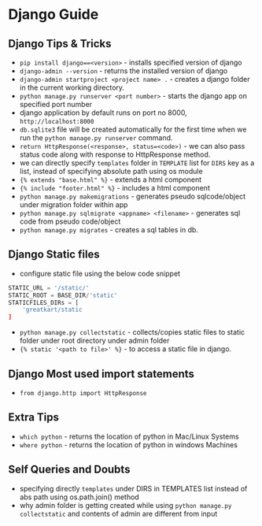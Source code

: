 # Django Guide

## Django Tips & Tricks

- `pip install django==<version>` - installs specified version of django
- `django-admin --version` - returns the installed version of django
- `django-admin startproject <project name> .` - creates a django folder in the current working directory.
- `python manage.py runserver <port number>` - starts the django app on specified port number
- django application by default runs on port no 8000, `http://localhost:8000`
- `db.sqlite3` file will be created automatically for the first time when we run the `python manage.py runserver` command.
- `return HttpResponse(<response>, status=<code>)` - we can also pass status code along with response to HttpResponse method.
- we can directly specify `templates` folder in `TEMPLATE` list for `DIRS` key as a list, instead of specifying absolute path using os module
- `{% extends "base.html" %}` - extends a html component
- `{% include "footer.html" %}` - includes a html component
- `python manage.py makemigrations` - generates pseudo sqlcode/object under migration folder within app
- `python manage.py sqlmigrate <appname> <filename>` - generates sql code from pseudo code/object
- `python manage.py migrates` - creates a sql tables in db.

## Django Static files

- configure static file using the below code snippet

```python
STATIC_URL = '/static/'
STATIC_ROOT = BASE_DIR/'static'
STATICFILES_DIRs = [
    'greatkart/static
]
```

- `python manage.py collectstatic` - collects/copies static files to static folder under root directory under admin folder
- `{% static '<path to file>' %}` - to access a static file in django.

## Django Most used import statements

- `from django.http import HttpResponse`

## Extra Tips

- `which python` - returns the location of python in Mac/Linux Systems
- `where python` - returns the location of python in windows Machines

## Self Queries and Doubts

- specifying directly `templates` under DIRS in TEMPLATES list instead of abs path using os.path.join() method
- why admin folder is getting created while using `python manage.py collectstatic` and contents of admin are different from input
